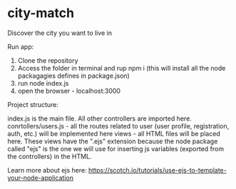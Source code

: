 # city-match
Discover the city you want to live in


Run app:
1. Clone the repository
2. Access the folder in terminal and rup npm i (this will install all the node packagagies defines in package.json)
3. run node index.js
4. open the browser - localhost:3000

Project structure:

index.js is the main file.  All other controllers are imported here.
conrtollers/users.js - all the routes related to user (user profile, registration, auth, etc.) will be implemented here
views - all HTML files will be placed here. These views have the ".ejs" extension because the node package called "ejs" is the one we will use for inserting js variables (exported from the controllers) in the HTML.

Learn more about ejs here: https://scotch.io/tutorials/use-ejs-to-template-your-node-application